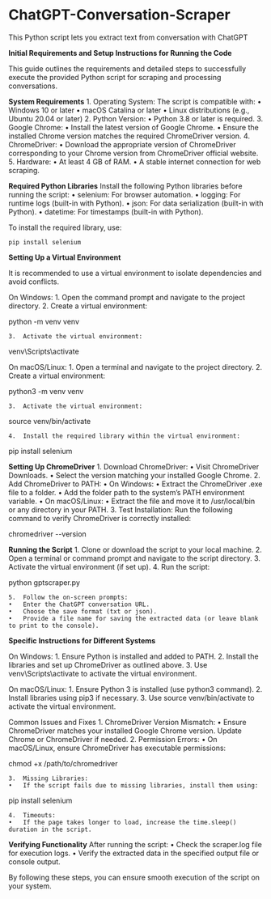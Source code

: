 # ChatGPT-Conversation-Scraper
This Python script lets you extract text from conversation with ChatGPT


**Initial Requirements and Setup Instructions for Running the Code**

This guide outlines the requirements and detailed steps to successfully execute the provided Python script for scraping and processing conversations.

**System Requirements**
	1.	Operating System: The script is compatible with:
		•	Windows 10 or later
		•	macOS Catalina or later
		•	Linux distributions (e.g., Ubuntu 20.04 or later)
	2.	Python Version:
		•	Python 3.8 or later is required.
	3.	Google Chrome:
		•	Install the latest version of Google Chrome.
		•	Ensure the installed Chrome version matches the required ChromeDriver version.
	4.	ChromeDriver:
		•	Download the appropriate version of ChromeDriver corresponding to your Chrome version from ChromeDriver official website.
	5.	Hardware:
		•	At least 4 GB of RAM.
		•	A stable internet connection for web scraping.

**Required Python Libraries**
Install the following Python libraries before running the script:
	•	selenium: For browser automation.
	•	logging: For runtime logs (built-in with Python).
	•	json: For data serialization (built-in with Python).
	•	datetime: For timestamps (built-in with Python).

To install the required library, use:

	pip install selenium

**Setting Up a Virtual Environment**

It is recommended to use a virtual environment to isolate dependencies and avoid conflicts.

On Windows:
	1.	Open the command prompt and navigate to the project directory.
	2.	Create a virtual environment:

python -m venv venv


	3.	Activate the virtual environment:

venv\Scripts\activate



On macOS/Linux:
	1.	Open a terminal and navigate to the project directory.
	2.	Create a virtual environment:

python3 -m venv venv


	3.	Activate the virtual environment:

source venv/bin/activate


	4.	Install the required library within the virtual environment:

pip install selenium

**Setting Up ChromeDriver**
	1.	Download ChromeDriver:
	•	Visit ChromeDriver Downloads.
	•	Select the version matching your installed Google Chrome.
	2.	Add ChromeDriver to PATH:
	•	On Windows:
	•	Extract the ChromeDriver .exe file to a folder.
	•	Add the folder path to the system’s PATH environment variable.
	•	On macOS/Linux:
	•	Extract the file and move it to /usr/local/bin or any directory in your PATH.
	3.	Test Installation:
Run the following command to verify ChromeDriver is correctly installed:

chromedriver --version

**Running the Script**
	1.	Clone or download the script to your local machine.
	2.	Open a terminal or command prompt and navigate to the script directory.
	3.	Activate the virtual environment (if set up).
	4.	Run the script:

python gptscraper.py


	5.	Follow the on-screen prompts:
	•	Enter the ChatGPT conversation URL.
	•	Choose the save format (txt or json).
	•	Provide a file name for saving the extracted data (or leave blank to print to the console).

**Specific Instructions for Different Systems**

On Windows:
	1.	Ensure Python is installed and added to PATH.
	2.	Install the libraries and set up ChromeDriver as outlined above.
	3.	Use venv\Scripts\activate to activate the virtual environment.

On macOS/Linux:
	1.	Ensure Python 3 is installed (use python3 command).
	2.	Install libraries using pip3 if necessary.
	3.	Use source venv/bin/activate to activate the virtual environment.

Common Issues and Fixes
	1.	ChromeDriver Version Mismatch:
	•	Ensure ChromeDriver matches your installed Google Chrome version. Update Chrome or ChromeDriver if needed.
	2.	Permission Errors:
	•	On macOS/Linux, ensure ChromeDriver has executable permissions:

chmod +x /path/to/chromedriver


	3.	Missing Libraries:
	•	If the script fails due to missing libraries, install them using:

pip install selenium


	4.	Timeouts:
	•	If the page takes longer to load, increase the time.sleep() duration in the script.

**Verifying Functionality**
After running the script:
	•	Check the scraper.log file for execution logs.
	•	Verify the extracted data in the specified output file or console output.

By following these steps, you can ensure smooth execution of the script on your system.
